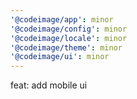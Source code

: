 ```yaml
---
'@codeimage/app': minor
'@codeimage/config': minor
'@codeimage/locale': minor
'@codeimage/theme': minor
'@codeimage/ui': minor
---
```


feat: add mobile ui
